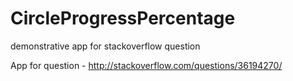 # CircleProgressPercentage
demonstrative app for stackoverflow question

App for question - http://stackoverflow.com/questions/36194270/
